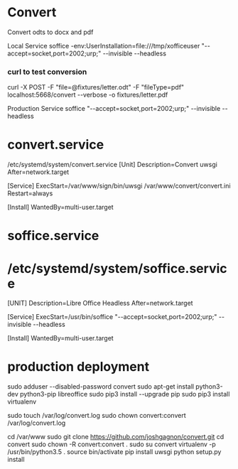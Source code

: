 # Convert
Convert odts to docx and pdf



Local Service
soffice  -env:UserInstallation=file:///tmp/xofficeuser "--accept=socket,port=2002;urp;" --invisible --headless

### curl to test conversion
curl -X POST -F "file=@fixtures/letter.odt" -F "fileType=pdf" localhost:5668/convert --verbose -o fixtures/letter.pdf



Production Service
soffice  "--accept=socket,port=2002;urp;" --invisible --headless

# convert.service
/etc/systemd/system/convert.service
[Unit]
Description=Convert uwsgi
After=network.target

[Service]
ExecStart=/var/www/sign/bin/uwsgi  /var/www/convert/convert.ini
Restart=always

[Install]
WantedBy=multi-user.target


# soffice.service
# /etc/systemd/system/soffice.service
[UNIT]
Description=Libre Office Headless
After=network.target

[Service]
ExecStart=/usr/bin/soffice "--accept=socket,port=2002;urp;" --invisible --headless

[Install]
WantedBy=multi-user.target



# production deployment
sudo adduser --disabled-password convert
sudo apt-get install python3-dev python3-pip libreoffice
sudo pip3 install --upgrade pip
sudo pip3 install virtualenv

sudo touch /var/log/convert.log
sudo chown convert:convert /var/log/convert.log

cd /var/www
sudo git clone https://github.com/joshgagnon/convert.git
cd convert
sudo chown -R convert:convert .
sudo su convert
virtualenv -p /usr/bin/python3.5 .
source bin/activate
pip install uwsgi
python setup.py install